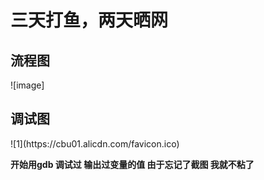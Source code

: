 <h1> 三天打鱼，两天晒网</h1>
<h2>流程图 </h2>
![image]<https://github.com/JacketPL/fish/blob/master/liu.png>
<h2>调试图</h2>
![1](https://cbu01.alicdn.com/favicon.ico)

**开始用gdb 调试过 输出过变量的值 由于忘记了截图 我就不粘了**
